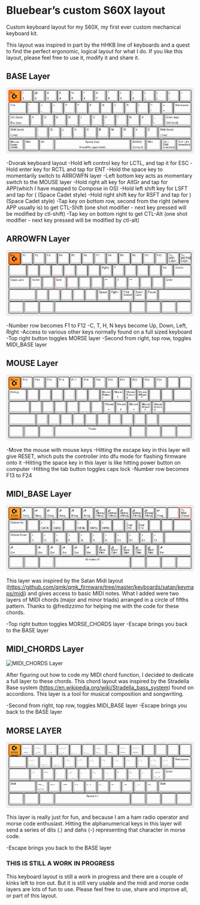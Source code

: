 # Bluebear’s custom S60X layout

Custom keyboard layout for my S60X, my first ever custom mechanical keyboard kit.

This layout was inspired in part by the HHKB line of keyboards and a quest to find the perfect ergonomic, logical layout for what I do. If you like this layout, please feel free to use it, modify it and share it.

## BASE Layer

![BASE Layer](S60X-Bluebear-BASE-Layer.png)

-Dvorak keyboard layout
-Hold left control key for LCTL, and tap it for ESC
-Hold enter key for RCTL and tap for ENT
-Hold the space key to momentarily switch to ARROWFN layer
-Left bottom key acts as momentary switch to the MOUSE layer
-Hold right alt key for AltGr and tap for APP(which I have mapped to Compose in OS)
-Hold left shift key for LSFT and tap for ( (Space Cadet style)
-Hold right shift key for RSFT and tap for ) (Space Cadet style)
-Tap key on bottom row, second from the right (where APP usually is) to get CTL-Shift (one shot modifier - next key pressed will be modified by ctl-shift)
-Tap key on bottom right to get CTL-Alt (one shot modifier - next key pressed will be modified by ctl-alt)

## ARROWFN Layer

![ARROWFN Layer](S60X-Bluebear-ARROWFN-Layer.png)

-Number row becomes F1 to F12
-C, T, H, N keys become Up, Down, Left, Right
-Access to various other keys normally found on a full sized keyboard
-Top right button toggles MORSE layer
-Second from right, top row, toggles MIDI_BASE layer

## MOUSE Layer

![MOUSE Layer](S60X-Bluebear-MOUSE-Layer.png)

-Move the mouse with mouse keys
-Hitting the escape key in this layer will give RESET, which puts the controller into dfu mode for flashing firmware onto it
-Hitting the space key in this layer is like hitting power button on computer
-Hitting the tab button toggles caps lock
-Number row becomes F13 to F24

## MIDI_BASE Layer

![MIDI_BASE Layer](S60X-Bluebear-MIDI_BASE-Layer.png)

This layer was inspired by the Satan Midi layout (https://github.com/qmk/qmk_firmware/tree/master/keyboards/satan/keymaps/midi) and gives access to basic MIDI notes. What I added were two layers of MIDI chords (major and minor triads) arranged in a circle of fifths pattern. Thanks to @fredizzimo for helping me with the code for these chords.

-Top right button toggles MORSE_CHORDS layer
-Escape brings you back to the BASE layer

## MIDI_CHORDS Layer

![MIDI_CHORDS Layer](S60X-Bluebear-MIDI_CHORDS-Layer.png)

After figuring out how to code my MIDI chord function, I decided to dedicate a full layer to these chords. This chord layout was inspired by the Stradella Base system (https://en.wikipedia.org/wiki/Stradella_bass_system) found on accordions. This layer is a tool for musical composition and songwriting.

-Second from right, top row, toggles MIDI_BASE layer
-Escape brings you back to the BASE layer

## MORSE LAYER

![MORSE Layer](S60X-Bluebear-MORSE-Layer.png)

This layer is really just for fun, and because I am a ham radio operator and morse code enthusiast. Hitting the alphanumerical keys in this layer will send a series of dits (.) and dahs (-) representing that character in morse code.

-Escape brings you back to the BASE layer

### THIS IS STILL A WORK IN PROGRESS

This keyboard layout is still a work in progress and there are a couple of kinks left to iron out. But it is still very usable and the midi and morse code layers are lots of fun to use. Please feel free to use, share and improve all, or part of this layout.





